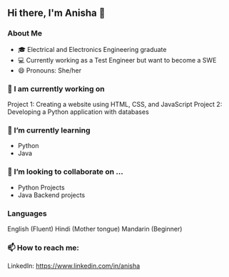 

## Hi there, I'm Anisha 👋

### About Me
- 🎓 Electrical and Electronics Engineering graduate 
- 💻 Currently working as a Test Engineer but want to become a SWE 
- 😄 Pronouns: She/her 

###  🔭 I am currently working on 
Project 1: Creating a website using HTML, CSS, and JavaScript
Project 2: Developing a Python application with databases 

### 🌱 I’m currently learning 
- Python 
- Java 

### 👯 I’m looking to collaborate on ...
- Python Projects 
- Java Backend projects 


### Languages
English (Fluent)
Hindi (Mother tongue)
Mandarin (Beginner)

### 📫 How to reach me:
LinkedIn: https://www.linkedin.com/in/anisha




